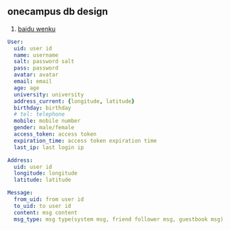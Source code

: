 ## onecampus db design

1. [baidu wenku](http://wenku.baidu.com/view/cfd77fe96294dd88d0d26b02.html)

```yaml
User:
  uid: user id
  name: username
  salt: password salt
  pass: password
  avatar: avatar
  email: email
  age: age
  university: university
  address_current: {longitude, latitude}
  birthday: birthday
  # tel: telephone
  mobile: mobile number
  gender: male/female
  access_token: access token
  expiration_time: access token expiration time
  last_ip: last login ip

Address:
  uid: user id
  longitude: longitude
  latitude: latitude

Message:
  from_uid: from user id
  to_uid: to user id
  content: msg content
  msg_type: msg type(system msg, friend follower msg, guestbook msg)
```
